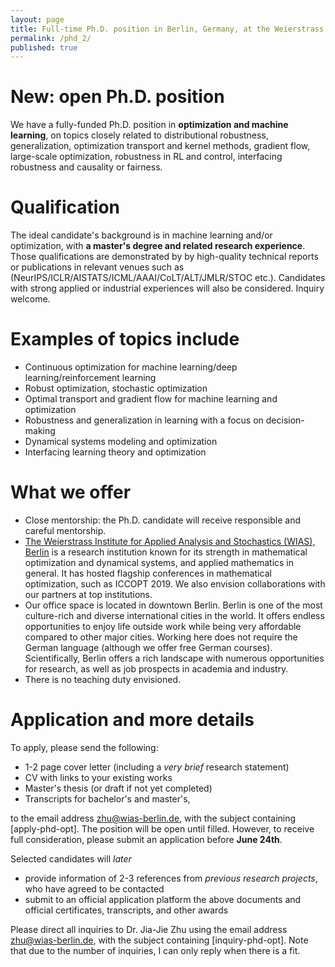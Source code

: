 ```yaml
---
layout: page
title: Full-time Ph.D. position in Berlin, Germany, at the Weierstrass Institute, optimization and machine learning
permalink: /phd_2/
published: true
---
```


# New: open Ph.D. position

We have a fully-funded Ph.D. position in **optimization and machine learning**, on topics closely related to distributional robustness, generalization, optimization transport and kernel methods, gradient flow, large-scale optimization, robustness in RL and control, interfacing robustness and causality or fairness.

# Qualification
The ideal candidate's background is in machine learning and/or optimization, with **a master's degree and related research experience**. Those qualifications are demonstrated by by high-quality technical reports or publications in relevant venues such as (NeurIPS/ICLR/AISTATS/ICML/AAAI/CoLT/ALT/JMLR/STOC etc.). Candidates with strong applied or industrial experiences will also be considered. Inquiry welcome.

# Examples of topics include

* Continuous optimization for machine learning/deep learning/reinforcement learning
* Robust optimization, stochastic optimization
* Optimal transport and gradient flow for machine learning and optimization
* Robustness and generalization in learning with a focus on decision-making
* Dynamical systems modeling and optimization
* Interfacing learning theory and optimization
  
# What we offer

  - Close mentorship: the Ph.D. candidate will receive responsible and careful mentorship.
  - [The Weierstrass Institute for Applied Analysis and Stochastics (WIAS), Berlin](https://wias-berlin.de/) is a research institution known for its strength in mathematical optimization and dynamical systems, and applied mathematics in general. It has hosted flagship conferences in mathematical optimization, such as ICCOPT 2019. We also envision collaborations with our partners at top institutions.
  - Our office space is located in downtown Berlin. Berlin is one of the most culture-rich and diverse international cities in the world. It offers endless opportunities to enjoy life outside work while being very affordable compared to other major cities. Working here does not require the German language (although we offer free German courses). Scientifically, Berlin offers a rich landscape with numerous opportunities for research, as well as job prospects in academia and industry.
  - There is no teaching duty envisioned.

# Application and more details

To apply, please send the following:

- 1-2 page cover letter (including a *very brief* research statement)
- CV with links to your existing works
- Master's thesis (or draft if not yet completed)
- Transcripts for bachelor's and master's,

to the email address [zhu@wias-berlin.de](mailto:zhu@wias-berlin.de), with the subject containing [apply-phd-opt].
The position will be open until filled. However, to receive full consideration, please submit an application before **June 24th**. 

Selected candidates will *later* 

- provide information of 2-3 references from *previous research projects*, who have agreed to be contacted
- submit to an official application platform the above documents and official certificates, transcripts, and other awards 

Please direct all inquiries to Dr. Jia-Jie Zhu using the email address [zhu@wias-berlin.de](mailto:zhu@wias-berlin.de), with the subject containing [inquiry-phd-opt]. Note that due to the number of inquiries, I can only reply when there is a fit.
